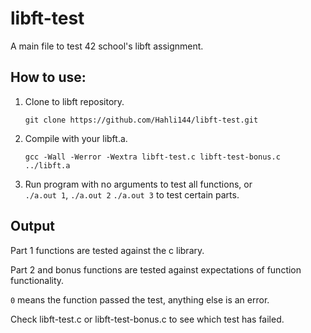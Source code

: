 # libft-test
A main file to test 42 school's libft assignment.

## How to use:
1. Clone to libft repository.

	``` git clone https://github.com/Hahli144/libft-test.git ```

2. Compile with your libft.a.

	``` gcc -Wall -Werror -Wextra libft-test.c libft-test-bonus.c ../libft.a ```
    
3. Run program with no arguments to test all functions, or  
```./a.out 1```, ```./a.out 2``` ```./a.out 3``` to test certain parts.

## Output
Part 1 functions are tested against the c library.

Part 2 and bonus functions are tested against expectations of function functionality.

```0``` means the function passed the test, anything else is an error.

Check libft-test.c or libft-test-bonus.c to see which test has failed.
